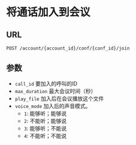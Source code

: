 # 将通话加入到会议

## URL
```
POST /account/{account_id}/conf/{conf_id}/join
```

## 参数
- `call_id`                 要加入的呼叫的ID
- `max_duration`            最大会议时间（秒）
- `play_file`               加入后在会议播放这个文件
- `voice_mode`               加入后的声音模式。
  * ``1``: 能够听；能够说
  * ``2``: 不能听；能够说
  * ``3``: 能够听；不能说
  * ``4``: 不能听；不能说
